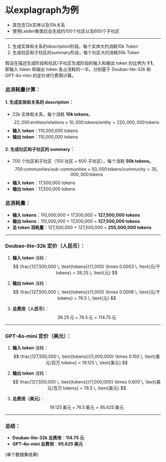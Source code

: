 # 以explagraph为例

- 其包含12k实体以及10k关系
- 使用Leiden聚类后会生成约100个社区以及600个子社区

---

1. 生成实体和关系的description阶段，每个实体大约消耗10k Token
2. 生成社区和子社区的summary阶段，每个社区大约消耗50k Token

假设在描述生成阶段和社区/子社区生成阶段的输入和输出 token 的比例为 **1:1**，即输入 token 和输出 token 各占消耗的一半。分别基于 Doubao-lite-32k 和 GPT-4o-mini 的定价进行费用计算。


### 总消耗量计算：

#### 1. **生成实体和关系的 description**：
   - 22k 实体和关系，每个消耗 **10k tokens**。
   $$
   22,000 \, \text{entities/relations} \times 10,000 \, \text{tokens/entity} = 220,000,000 \, \text{tokens}
   $$
   - **输入 token**：110,000,000 tokens
   - **输出 token**：110,000,000 tokens

#### 2. **生成社区和子社区的 summary**：
   - 700 个社区和子社区（100 社区 + 600 子社区），每个消耗 **50k tokens**。
   $$
   700 \, \text{communities/sub-communities} \times 50,000 \, \text{tokens/community} = 35,000,000 \, \text{tokens}
   $$
   - **输入 token**：17,500,000 tokens
   - **输出 token**：17,500,000 tokens

### 总消耗量：
- **输入 tokens**：110,000,000 + 17,500,000 = **127,500,000 tokens**
- **输出 tokens**：110,000,000 + 17,500,000 = **127,500,000 tokens**
- **总 token 消耗量**：127,500,000 + 127,500,000 = **255,000,000 tokens**

---

### Doubao-lite-32k 定价（人民币）：

1. **输入 token** 消耗：
   $$
   \frac{127,500,000 \, \text{tokens}}{1,000} \times 0.0003 \, \text{元/千 tokens} = 38.25 \, \text{元}
   $$
   
2. **输出 token** 消耗：
   $$
   \frac{127,500,000 \, \text{tokens}}{1,000} \times 0.0006 \, \text{元/千 tokens} = 76.5 \, \text{元}
   $$

3. **总费用（人民币）**：
   $$
   38.25 \, \text{元} + 76.5 \, \text{元} = 114.75 \, \text{元}
   $$

---

### GPT-4o-mini 定价（美元）：

1. **输入 token** 消耗：
   $$
   \frac{127,500,000 \, \text{tokens}}{1,000,000} \times 0.150 \, \text{美元/百万 tokens} = 19.125 \, \text{美元}
   $$
   
2. **输出 token** 消耗：
   $$
   \frac{127,500,000 \, \text{tokens}}{1,000,000} \times 0.600 \, \text{美元/百万 tokens} = 76.5 \, \text{美元}
   $$

3. **总费用（美元）**：
   $$
   19.125 \, \text{美元} + 76.5 \, \text{美元} = 95.625 \, \text{美元}
   $$

---

### 总结：
- **Doubao-lite-32k 总费用**：**114.75 元**
- **GPT-4o-mini 总费用**：**95.625 美元**

(单个数据集结果)

